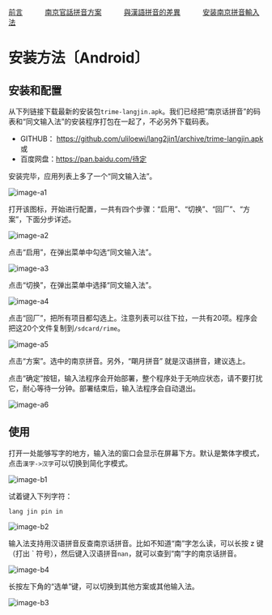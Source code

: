 
<tr>
<td><a style="margin-right: 40px;" href="https://uliloewi.github.io/LangJinPinIn/CiwnIwn">前言</a></td>
<td ><a style="margin-right: 40px;" href="https://uliloewi.github.io/LangJinPinIn/PinInFangAng">南京官話拼音方案</a></td>
<td ><a style="margin-right: 40px;" href="https://uliloewi.github.io/LangJinPinIn/LinIwnChaI">與漢語拼音的差異</a></td>
<td ><a style="margin-right: 40px;" href="https://uliloewi.github.io/LangJinPinIn/angzhuangfa">安装南京拼音輸入法</a></td>
</tr>

# 安装方法〔Android〕



## 安装和配置

从下列链接下载最新的安装包`trime-langjin.apk`。我们已经把“南京话拼音”的码表和“同文输入法”的安装程序打包在一起了，不必另外下载码表。

- GITHUB： https://github.com/uliloewi/lang2jin1/archive/trime-langjin.apk
或
- 百度网盘：https://pan.baidu.com/待定

安装完毕，应用列表上多了一个“同文输入法”。

![image-a1]

打开该图标，开始进行配置，一共有四个步骤：“启用”、“切换”、“回厂”、“方案”，下面分步详述。

![image-a2]

点击“启用”，在弹出菜单中勾选“同文输入法”。

![image-a3]

点击“切换”，在弹出菜单中选择“同文输入法”。

![image-a4]

点击“回厂”，把所有项目都勾选上。注意列表可以往下拉，一共有20项。程序会把这20个文件复制到`/sdcard/rime`。

![image-a5]

点击“方案”。选中的南京拼音。另外，“朙月拼音” 就是汉语拼音，建议选上。

点击“确定”按钮，输入法程序会开始部署，整个程序处于无响应状态，请不要打扰它，耐心等待一分钟。部署结束后，输入法程序会自动退出。

![image-a6]

## 使用

打开一处能够写字的地方，输入法的窗口会显示在屏幕下方。默认是繁体字模式，点击`漢字->汉字`可以切换到简化字模式。

![image-b1]

试着键入下列字符：

```
lang jin pin in
```

![image-b2]

输入法支持用汉语拼音反查南京话拼音。比如不知道“南”字怎么读，可以长按 z 键（打出 \` 符号），然后键入汉语拼音`nan`，就可以查到“南”字的南京话拼音。

![image-b4]

长按左下角的“选单”键，可以切换到其他方案或其他输入法。

![image-b3]

[image-a1]: https://ww3.sinaimg.cn/large/006mIeATjw1f2cxpinwc1j30f00qodip.jpg
[image-a2]: https://ww2.sinaimg.cn/large/006mIeATjw1f2cxpjlx8aj30f00qoq48.jpg
[image-a3]: https://ww4.sinaimg.cn/large/006mIeATjw1f2cxpk6ra9j30f00qo3z0.jpg
[image-a4]: https://ww1.sinaimg.cn/large/006mIeATjw1f2cxplgmpij30f00qoaba.jpg
[image-a5]: https://uliloewi.github.io/LangJinPinIn/img/trimeA5.jpg
[image-a6]: https://uliloewi.github.io/LangJinPinIn/img/trimeA6.jpg

[image-b1]: https://uliloewi.github.io/LangJinPinIn/img/trimeB1.jpg
[image-b2]: https://uliloewi.github.io/LangJinPinIn/img/trimeB2.jpg
[image-b3]: https://uliloewi.github.io/LangJinPinIn/img/trimeB3.jpg
[image-b4]: https://uliloewi.github.io/LangJinPinIn/img/trimeB4.jpg

